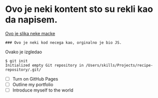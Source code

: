 # Ovo je neki kontent sto su rekli kao da napisem.
[Ovo je slika neke macke](https://octodex.github.com/images/yaktocat.png)
```
### Ovo je neki kod necega kao, orginalno je bio JS.
```
Ovako je izgledao
```
$ git init
Initialized empty Git repository in /Users/skills/Projects/recipe-repository/.git/
```
- [ ] Turn on GitHub Pages
- [ ] Outline my portfolio
- [ ] Introduce myself to the world
